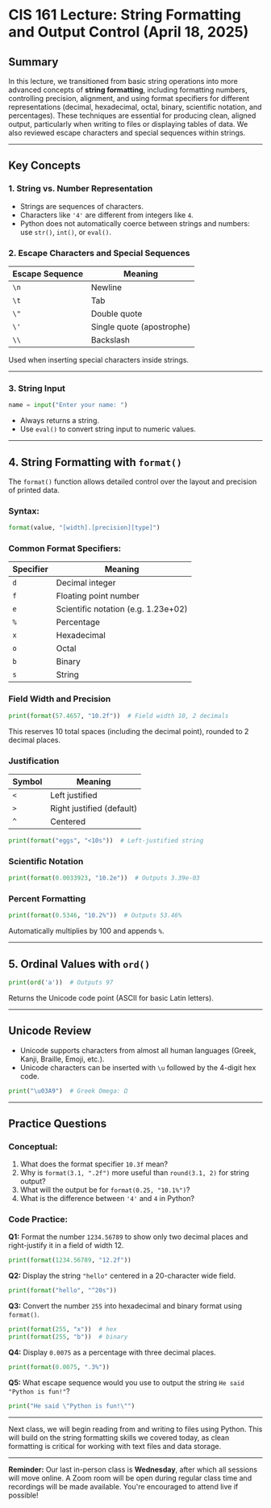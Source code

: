 # CIS 161 Lecture: String Formatting and Output Control (April 18, 2025)

## Summary
In this lecture, we transitioned from basic string operations into more advanced concepts of **string formatting**, including formatting numbers, controlling precision, alignment, and using format specifiers for different representations (decimal, hexadecimal, octal, binary, scientific notation, and percentages). These techniques are essential for producing clean, aligned output, particularly when writing to files or displaying tables of data. We also reviewed escape characters and special sequences within strings.

---

## Key Concepts

### 1. String vs. Number Representation
- Strings are sequences of characters.
- Characters like `'4'` are different from integers like `4`.
- Python does not automatically coerce between strings and numbers: use `str()`, `int()`, or `eval()`.

### 2. Escape Characters and Special Sequences
| Escape Sequence | Meaning             |
|------------------|----------------------|
| `\n`              | Newline              |
| `\t`              | Tab                  |
| `\"`             | Double quote         |
| `\'`              | Single quote (apostrophe) |
| `\\`              | Backslash            |

Used when inserting special characters inside strings.

---

### 3. String Input
```python
name = input("Enter your name: ")
```
- Always returns a string.
- Use `eval()` to convert string input to numeric values.

---

## 4. String Formatting with `format()`
The `format()` function allows detailed control over the layout and precision of printed data.

### Syntax:
```python
format(value, "[width].[precision][type]")
```

### Common Format Specifiers:
| Specifier | Meaning                       |
|-----------|-------------------------------|
| `d`       | Decimal integer               |
| `f`       | Floating point number         |
| `e`       | Scientific notation (e.g. 1.23e+02) |
| `%`       | Percentage                    |
| `x`       | Hexadecimal                   |
| `o`       | Octal                         |
| `b`       | Binary                        |
| `s`       | String                        |

### Field Width and Precision
```python
print(format(57.4657, "10.2f"))  # Field width 10, 2 decimals
```
This reserves 10 total spaces (including the decimal point), rounded to 2 decimal places.

### Justification
| Symbol | Meaning        |
|--------|----------------|
| `<`    | Left justified |
| `>`    | Right justified (default) |
| `^`    | Centered       |

```python
print(format("eggs", "<10s"))  # Left-justified string
```

### Scientific Notation
```python
print(format(0.0033923, "10.2e"))  # Outputs 3.39e-03
```

### Percent Formatting
```python
print(format(0.5346, "10.2%"))  # Outputs 53.46%
```
Automatically multiplies by 100 and appends `%`.

---

## 5. Ordinal Values with `ord()`
```python
print(ord('a'))  # Outputs 97
```
Returns the Unicode code point (ASCII for basic Latin letters).

---

## Unicode Review
- Unicode supports characters from almost all human languages (Greek, Kanji, Braille, Emoji, etc.).
- Unicode characters can be inserted with `\u` followed by the 4-digit hex code.
```python
print("\u03A9")  # Greek Omega: Ω
```

---

## Practice Questions

### Conceptual:
1. What does the format specifier `10.3f` mean?
2. Why is `format(3.1, ".2f")` more useful than `round(3.1, 2)` for string output?
3. What will the output be for `format(0.25, "10.1%")`?
4. What is the difference between `'4'` and `4` in Python?

### Code Practice:
**Q1:** Format the number `1234.56789` to show only two decimal places and right-justify it in a field of width 12.
```python
print(format(1234.56789, "12.2f"))
```

**Q2:** Display the string `"hello"` centered in a 20-character wide field.
```python
print(format("hello", "^20s"))
```

**Q3:** Convert the number `255` into hexadecimal and binary format using `format()`.
```python
print(format(255, "x"))  # hex
print(format(255, "b"))  # binary
```

**Q4:** Display `0.0075` as a percentage with three decimal places.
```python
print(format(0.0075, ".3%"))
```

**Q5:** What escape sequence would you use to output the string `He said "Python is fun!"`?
```python
print("He said \"Python is fun!\"")
```

---

Next class, we will begin reading from and writing to files using Python. This will build on the string formatting skills we covered today, as clean formatting is critical for working with text files and data storage.

---

**Reminder:** Our last in-person class is **Wednesday**, after which all sessions will move online. A Zoom room will be open during regular class time and recordings will be made available. You're encouraged to attend live if possible!

